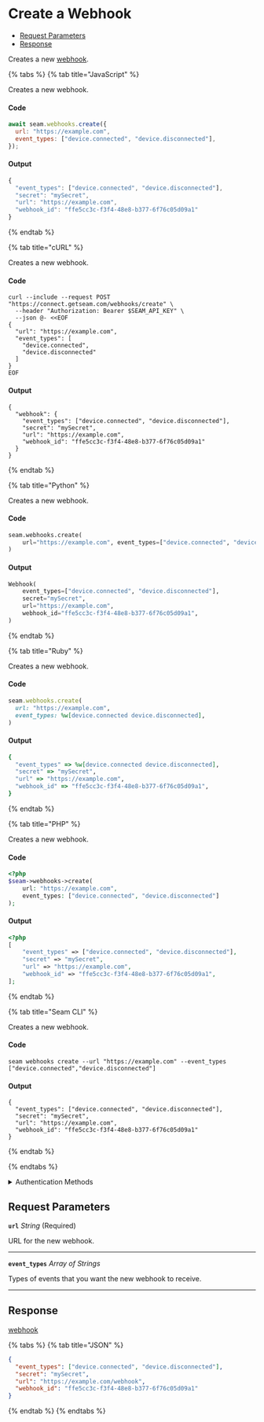 # Create a Webhook

- [Request Parameters](#request-parameters)
- [Response](#response)

Creates a new [webhook](https://docs.seam.co/latest/developer-tools/webhooks).


{% tabs %}
{% tab title="JavaScript" %}

Creates a new webhook.

#### Code

```javascript
await seam.webhooks.create({
  url: "https://example.com",
  event_types: ["device.connected", "device.disconnected"],
});
```

#### Output

```javascript
{
  "event_types": ["device.connected", "device.disconnected"],
  "secret": "mySecret",
  "url": "https://example.com",
  "webhook_id": "ffe5cc3c-f3f4-48e8-b377-6f76c05d09a1"
}
```
{% endtab %}

{% tab title="cURL" %}

Creates a new webhook.

#### Code

```curl
curl --include --request POST "https://connect.getseam.com/webhooks/create" \
  --header "Authorization: Bearer $SEAM_API_KEY" \
  --json @- <<EOF
{
  "url": "https://example.com",
  "event_types": [
    "device.connected",
    "device.disconnected"
  ]
}
EOF
```

#### Output

```curl
{
  "webhook": {
    "event_types": ["device.connected", "device.disconnected"],
    "secret": "mySecret",
    "url": "https://example.com",
    "webhook_id": "ffe5cc3c-f3f4-48e8-b377-6f76c05d09a1"
  }
}
```
{% endtab %}

{% tab title="Python" %}

Creates a new webhook.

#### Code

```python
seam.webhooks.create(
    url="https://example.com", event_types=["device.connected", "device.disconnected"]
)
```

#### Output

```python
Webhook(
    event_types=["device.connected", "device.disconnected"],
    secret="mySecret",
    url="https://example.com",
    webhook_id="ffe5cc3c-f3f4-48e8-b377-6f76c05d09a1",
)
```
{% endtab %}

{% tab title="Ruby" %}

Creates a new webhook.

#### Code

```ruby
seam.webhooks.create(
  url: "https://example.com",
  event_types: %w[device.connected device.disconnected],
)
```

#### Output

```ruby
{
  "event_types" => %w[device.connected device.disconnected],
  "secret" => "mySecret",
  "url" => "https://example.com",
  "webhook_id" => "ffe5cc3c-f3f4-48e8-b377-6f76c05d09a1",
}
```
{% endtab %}

{% tab title="PHP" %}

Creates a new webhook.

#### Code

```php
<?php
$seam->webhooks->create(
    url: "https://example.com",
    event_types: ["device.connected", "device.disconnected"]
);
```

#### Output

```php
<?php
[
    "event_types" => ["device.connected", "device.disconnected"],
    "secret" => "mySecret",
    "url" => "https://example.com",
    "webhook_id" => "ffe5cc3c-f3f4-48e8-b377-6f76c05d09a1",
];
```
{% endtab %}

{% tab title="Seam CLI" %}

Creates a new webhook.

#### Code

```seam_cli
seam webhooks create --url "https://example.com" --event_types ["device.connected","device.disconnected"]
```

#### Output

```seam_cli
{
  "event_types": ["device.connected", "device.disconnected"],
  "secret": "mySecret",
  "url": "https://example.com",
  "webhook_id": "ffe5cc3c-f3f4-48e8-b377-6f76c05d09a1"
}
```
{% endtab %}

{% endtabs %}


<details>

<summary>Authentication Methods</summary>

- API key
- Personal access token
  <br>Must also include the `seam-workspace` header in the request.

To learn more, see [Authentication](https://docs.seam.co/latest/api/authentication).
</details>

## Request Parameters

**`url`** *String* (Required)

URL for the new webhook.

---

**`event_types`** *Array* *of Strings*

Types of events that you want the new webhook to receive.

---


## Response

[webhook](.)


{% tabs %}
{% tab title="JSON" %}



```json
{
  "event_types": ["device.connected", "device.disconnected"],
  "secret": "mySecret",
  "url": "https://example.com/webhook",
  "webhook_id": "ffe5cc3c-f3f4-48e8-b377-6f76c05d09a1"
}
```
{% endtab %}
{% endtabs %}
